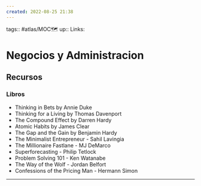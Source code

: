 ```yaml
---
created: 2022-08-25 21:38
---
```

tags:: #atlas/MOC🗺 
up::
Links: 
# Negocios y Administracion
## Recursos
### Libros
- Thinking in Bets by Annie Duke
- Thinking for a Living by Thomas Davenport
- The Compound Effect by Darren Hardy
- Atomic Habits by James Clear
- The Gap and the Gain by Benjamin Hardy
- The Minimalist Entrepreneur - Sahil Lavingia
- The Millionaire Fastlane - MJ DeMarco
- Superforecasting - Philip Tetlock
- Problem Solving 101 - Ken Watanabe
- The Way of the Wolf - Jordan Belfort
- Confessions of the Pricing Man - Hermann Simon
___
